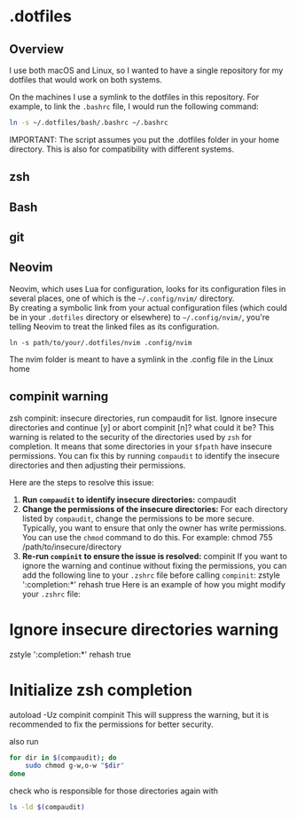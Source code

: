 # .dotfiles

## Overview

I use both macOS and Linux, so I wanted to have a single repository for my dotfiles that would work on both systems.  

On the machines I use a symlink to the dotfiles in this repository.  For example, to link the `.bashrc` file, I would run the following command:

```bash
ln -s ~/.dotfiles/bash/.bashrc ~/.bashrc 
```

IMPORTANT: The script assumes you put the .dotfiles folder in your home directory. This is also for compatibility with different systems.

## zsh

## Bash

## git


## Neovim
Neovim, which uses Lua for configuration, looks for its configuration files in several places, one of which is the `~/.config/nvim/` directory.   
By creating a symbolic link from your actual configuration files (which could be in your `.dotfiles` directory or elsewhere) to `~/.config/nvim/`, you're telling Neovim to treat the linked files as its configuration.  
```
ln -s path/to/your/.dotfiles/nvim .config/nvim
```


The nvim folder is meant to have a symlink in the .config file in the Linux home

## compinit warning
zsh compinit: insecure directories, run compaudit for list. Ignore insecure directories and continue [y] or abort compinit [n]? what could it be?
This warning is related to the security of the directories used by `zsh` for completion. It means that some directories in your `$fpath` have insecure permissions. You can fix this by running `compaudit` to identify the insecure directories and then adjusting their permissions.

Here are the steps to resolve this issue:

1. **Run `compaudit` to identify insecure directories:**
      compaudit
2. **Change the permissions of the insecure directories:**
   For each directory listed by `compaudit`, change the permissions to be more secure. Typically, you want to ensure that only the owner has write permissions. You can use the `chmod` command to do this. For example:
      chmod 755 /path/to/insecure/directory
3. **Re-run `compinit` to ensure the issue is resolved:**
      compinit
If you want to ignore the warning and continue without fixing the permissions, you can add the following line to your `.zshrc` file before calling `compinit`:
zstyle ':completion:*' rehash true
Here is an example of how you might modify your `.zshrc` file:
# Ignore insecure directories warning
zstyle ':completion:*' rehash true

# Initialize zsh completion
autoload -Uz compinit
compinit
This will suppress the warning, but it is recommended to fix the permissions for better security.

also run
```bash
for dir in $(compaudit); do
    sudo chmod g-w,o-w "$dir"
done
```

check who is responsible for those directories again with 
```bash
ls -ld $(compaudit)
```
